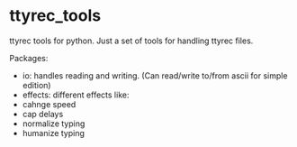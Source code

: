 ttyrec_tools
============

ttyrec tools for python. Just a set of tools for handling ttyrec files.

Packages:

* io: handles reading and writing. (Can read/write to/from ascii for simple edition)
* effects: different effects like:
 * cahnge speed
 * cap delays
 * normalize typing
 * humanize typing 


